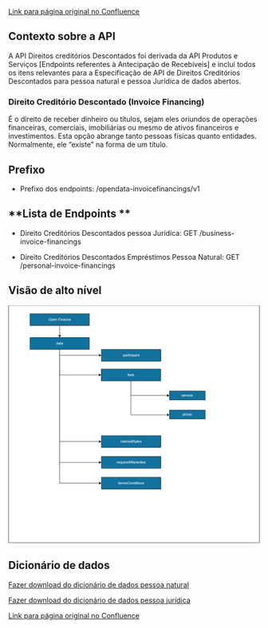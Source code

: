[Link para página original no Confluence](https://openfinancebrasil.atlassian.net/wiki/spaces/OF/pages/223805742)

## **Contexto sobre a API**

A API Direitos creditórios Descontados foi derivada da API Produtos e Serviços [Endpoints referentes à Antecipação de Recebíveis] e inclui todos os itens relevantes para a Especificação de API de Direitos Creditórios Descontados para pessoa natural e pessoa Jurídica de dados abertos.

### **Direito Creditório Descontado (Invoice Financing)**

É o direito de receber dinheiro ou títulos, sejam eles oriundos de operações financeiras, comerciais, imobiliárias ou mesmo de ativos financeiros e investimentos. Esta opção abrange tanto pessoas físicas quanto entidades. Normalmente, ele “existe” na forma de um título.

## Prefixo

- Prefixo dos endpoints: /opendata-invoicefinancings/v1

## **Lista de Endpoints **

- Direito Creditórios Descontados pessoa Jurídica: GET /business-invoice-financings 

- Direito Creditórios Descontados Empréstimos Pessoa Natural: GET /personal-invoice-financings 

## **Visão de alto nível**
![att223805756](Informa%c3%a7%c3%b5es%20Gerais%20-%20[DA]%20Direitos%20Credit%c3%b3rios%20Descontados%e2%80%8b%20-%20v1.0.0-beta.2/attachments/invoice%20(1).png)
## **Dicionário de dados**

[Fazer download do dicionário de dados pessoa natural](https://openbanking-brasil.github.io/draft-openapi/dictionary/getPersonalInvoiceFinancings_v1.csv)

[Fazer download do dicionário de dados pessoa jurídica](https://openbanking-brasil.github.io/draft-openapi/dictionary/getBusinessInvoiceFinancings_v1.csv)

[Link para página original no Confluence](https://openfinancebrasil.atlassian.net/wiki/spaces/OF/pages/223805742)